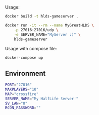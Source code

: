 Usage:
```bash
docker build -t hlds-gameserver .
```

```bash
docker run -it --rm --name MyGreatHLDS \
    -p 27016:27016/udp \
    -e SERVER_NAME="MyServer :)" \
    hlds-gameserver
```

Usage with compose file:
```bash
docker-compose up
```

## Environment
```bash
PORT="27016"
MAXPLAYERS="10"
MAP="crossfire"
SERVER_NAME="My HalfLife Server!"
SV_LAN="0"
RCON_PASSWORD=""
```